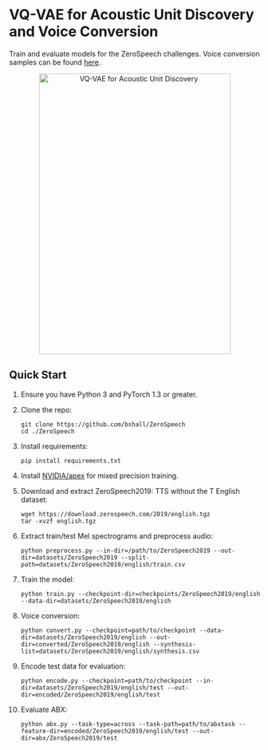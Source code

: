 # VQ-VAE for Acoustic Unit Discovery and Voice Conversion

Train and evaluate models for the ZeroSpeech challenges.
Voice conversion samples can be found [here](https://bshall.github.io/ZeroSpeech/).

<p align="center">
  <img width="384" height="563" alt="VQ-VAE for Acoustic Unit Discovery"
    src="https://raw.githubusercontent.com/bshall/ZeroSpeech/master/network.png">
</p>

## Quick Start

1. Ensure you have Python 3 and PyTorch 1.3 or greater.

2. Clone the repo:
    ```
    git clone https://github.com/bshall/ZeroSpeech
    cd ./ZeroSpeech
    ```

3. Install requirements:
    ```
    pip install requirements.txt

    ```
    
4. Install [NVIDIA/apex](https://github.com/NVIDIA/apex) for mixed precision training.
    
5. Download and extract ZeroSpeech2019: TTS without the T English dataset:
    ```
    wget https://download.zerospeech.com/2019/english.tgz
    tar -xvzf english.tgz
    ```
    
6. Extract train/test Mel spectrograms and preprocess audio:
    ```
    python preprocess.py --in-dir=/path/to/ZeroSpeech2019 --out-dir=datasets/ZeroSpeech2019 --split-path=datasets/ZeroSpeech2019/english/train.csv
    ```
    
7. Train the model:
    ```
    python train.py --checkpoint-dir=checkpoints/ZeroSpeech2019/english --data-dir=datasets/ZeroSpeech2019/english
    ```
    
8. Voice conversion:
    ```
    python convert.py --checkpoint=path/to/checkpoint --data-dir=datasets/ZeroSpeech2019/english --out-dir=converted/ZeroSpeech2019/english --synthesis-list=datasets/ZeroSpeech2019/english/synthesis.csv
    ```
    
9. Encode test data for evaluation:
    ```
    python encode.py --checkpoint=path/to/checkpoint --in-dir=datasets/ZeroSpeech2019/english/test --out-dir=encoded/ZeroSpeech2019/english/test
    ```
    
10. Evaluate ABX:
    ```
    python abx.py --task-type=across --task-path=path/to/abxtask --feature-dir=encoded/ZeroSpeech2019/english/test --out-dir=abx/ZeroSpeech2019/test
    ```